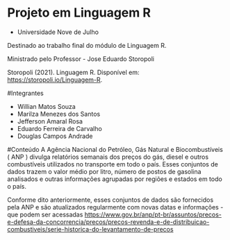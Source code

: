 # Projeto em Linguagem R

- Universidade Nove de Julho

Destinado ao trabalho final do módulo de Linguagem R.

Ministrado pelo Professor - Jose Eduardo Storopoli

Storopoli (2021). Linguagem R. Disponível em: https://storopoli.io/Linguagem-R.


#Integrantes 

- Willian Matos Souza
- Marilza Menezes dos Santos
- Jefferson Amaral Rosa
- Eduardo Ferreira de Carvalho
- Douglas Campos Andrade

#Conteúdo
A Agência Nacional do Petróleo, Gás Natural e Biocombustíveis ( ANP ) divulga relatórios semanais dos preços do gás, diesel e outros combustíveis utilizados no transporte em todo o país. Esses conjuntos de dados trazem o valor médio por litro, número de postos de gasolina analisados e outras informações agrupadas por regiões e estados em todo o país.

Conforme dito anteriormente, esses conjuntos de dados são fornecidos pela ANP e são atualizados regularmente com novas datas e informações - que podem ser acessadas https://www.gov.br/anp/pt-br/assuntos/precos-e-defesa-da-concorrencia/precos/precos-revenda-e-de-distribuicao-combustiveis/serie-historica-do-levantamento-de-precos
